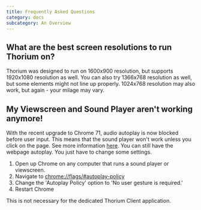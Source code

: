 ```yaml
---
title: Frequently Asked Questions
category: docs
subcategory: An Overview
---
```


## What are the best screen resolutions to run Thorium on?

Thorium was designed to run on 1600x900 resolution, but supports 1920x1080
resolution as well. You can also try 1366x768 resolution as well, but some
elements might not line up properly. 1024x768 resolution may also work, but
again - your milage may vary.

## My Viewscreen and Sound Player aren't working anymore!

With the recent upgrade to Chrome 71, audio autoplay is now blocked before user input. This means that the sound player won't work unless you click on the page. See more information [here](https://developers.google.com/web/updates/2017/09/autoplay-policy-changes). You can still have the webpage autoplay. You just have to change some settings.

1. Open up Chrome on any computer that runs a sound player or viewscreen.
2. Navigate to <chrome://flags/#autoplay-policy>
3. Change the 'Autoplay Policy' option to 'No user gesture is required.'
4. Restart Chrome

This is not necessary for the dedicated Thorium Client application.
